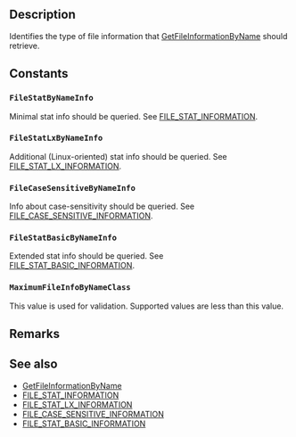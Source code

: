 ## Description

Identifies the type of file information that [GetFileInformationByName](https://learn.microsoft.com/windows/win32/api/winbase/nf-winbase-getfileinformationbyname) should retrieve.

## Constants

### `FileStatByNameInfo`

Minimal stat info should be queried. See [FILE_STAT_INFORMATION](https://learn.microsoft.com/windows-hardware/drivers/ddi/ntifs/ns-ntifs-_file_stat_information).

### `FileStatLxByNameInfo`

Additional (Linux-oriented) stat info should be queried. See [FILE_STAT_LX_INFORMATION](https://learn.microsoft.com/windows-hardware/drivers/ddi/ntifs/ns-ntifs-_file_stat_lx_information).

### `FileCaseSensitiveByNameInfo`

Info about case-sensitivity should be queried. See [FILE_CASE_SENSITIVE_INFORMATION](https://learn.microsoft.com/windows-hardware/drivers/ddi/ntifs/ns-ntifs-_file_case_sensitive_information).

### `FileStatBasicByNameInfo`

Extended stat info should be queried. See [FILE_STAT_BASIC_INFORMATION](https://learn.microsoft.com/windows-hardware/drivers/ddi/ntifs/ns-ntifs-file_stat_basic_information).

### `MaximumFileInfoByNameClass`

This value is used for validation. Supported values are less than this value.

## Remarks

## See also

- [GetFileInformationByName](https://learn.microsoft.com/windows/win32/api/winbase/nf-winbase-getfileinformationbyname)
- [FILE_STAT_INFORMATION](https://learn.microsoft.com/windows-hardware/drivers/ddi/ntifs/ns-ntifs-_file_stat_information)
- [FILE_STAT_LX_INFORMATION](https://learn.microsoft.com/windows-hardware/drivers/ddi/ntifs/ns-ntifs-_file_stat_lx_information)
- [FILE_CASE_SENSITIVE_INFORMATION](https://learn.microsoft.com/windows-hardware/drivers/ddi/ntifs/ns-ntifs-_file_case_sensitive_information)
- [FILE_STAT_BASIC_INFORMATION](https://learn.microsoft.com/windows-hardware/drivers/ddi/ntifs/ns-ntifs-file_stat_basic_information)